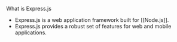 
What is Express.js
- Express.js is a web application framework built for [[Node.js]].
- Express.js provides a robust set of features for web and mobile applications.